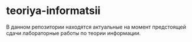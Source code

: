 # teoriya-informatsii
В данном репозитории находятся актуальные на момент предстоящей сдачи лабораторные работы по теории информации.
